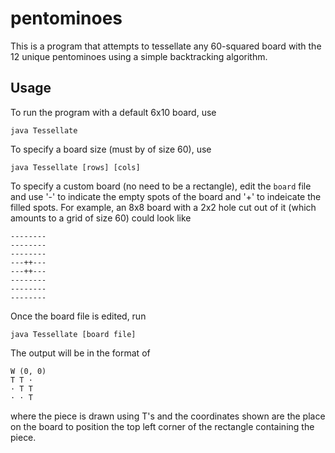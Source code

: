 # pentominoes

This is a program that attempts to tessellate any 60-squared board with the 12 unique pentominoes using a simple backtracking algorithm. 

## Usage
To run the program with a default 6x10 board, use
```
java Tessellate
```
To specify a board size (must by of size 60), use
```
java Tessellate [rows] [cols]
```
To specify a custom board (no need to be a rectangle), edit the `board` file and use '-' to indicate the empty spots of the board and '+' to indeicate the filled spots. For example, an 8x8 board with a 2x2 hole cut out of it (which amounts to a grid of size 60) could look like
```
--------
--------
--------
---++---
---++---
--------
--------
--------
```
Once the board file is edited, run
```
java Tessellate [board file]
```
The output will be in the format of 
```
W (0, 0)
T T ·   
· T T   
· · T   
```
where the piece is drawn using T's and the coordinates shown are the place on the board to position the top left corner of the rectangle containing the piece. 

